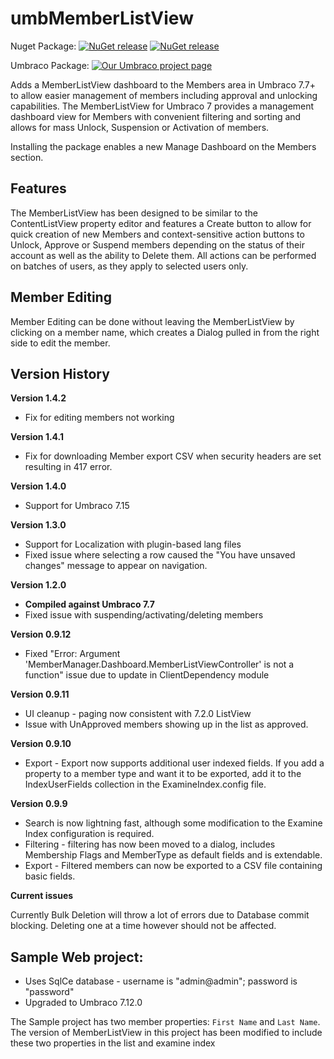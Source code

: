 # umbMemberListView

Nuget Package: 
[![NuGet release](https://img.shields.io/nuget/v/MemberListView.svg)](https://www.nuget.org/packages/MemberListView/)
[![NuGet release](https://img.shields.io/nuget/dt/MemberListView.svg)](https://www.nuget.org/packages/MemberListView/)

Umbraco Package:
[![Our Umbraco project page](https://img.shields.io/badge/our-umbraco-orange.svg)](https://our.umbraco.org/projects/backoffice-extensions/memberlistview-for-umbraco-7) 

Adds a MemberListView dashboard to the Members area in Umbraco 7.7+ to allow easier management of members including approval and unlocking capabilities.
The MemberListView for Umbraco 7 provides a management dashboard view for Members with convenient filtering and sorting and allows for mass Unlock, Suspension or Activation of members.

Installing the package enables a new Manage Dashboard on the Members section.

## Features

The MemberListView has been designed to be similar to the ContentListView property editor and features a Create button to allow for quick creation of new Members and context-sensitive action buttons to Unlock, Approve or Suspend members depending on the status of their account as well as the ability to Delete them.  All actions can be performed on batches of users, as they apply to selected users only.

## Member Editing

Member Editing can be done without leaving the MemberListView by clicking on a member name, which creates a Dialog pulled in from the right side to edit the member.

## Version History


**Version 1.4.2**
* Fix for editing members not working

**Version 1.4.1**
* Fix for downloading Member export CSV when security headers are set resulting in 417 error.

**Version 1.4.0**
* Support for Umbraco 7.15

**Version 1.3.0**
* Support for Localization with plugin-based lang files
* Fixed issue where selecting a row caused the "You have unsaved changes" message to appear on navigation.

**Version 1.2.0**

* **Compiled against Umbraco 7.7**
* Fixed issue with suspending/activating/deleting members

**Version 0.9.12**

* Fixed "Error: Argument 'MemberManager.Dashboard.MemberListViewController' is not a function" issue due to update in ClientDependency module

**Version 0.9.11**

* UI cleanup - paging now consistent with 7.2.0 ListView
* Issue with UnApproved members showing up in the list as approved.

**Version 0.9.10**

* Export - Export now supports additional user indexed fields. If you add a property to a member type and want it to be exported, add it to the IndexUserFields collection in the ExamineIndex.config file.

**Version 0.9.9**

* Search is now lightning fast, although some modification to the Examine Index configuration is required. 
* Filtering - filtering has now been moved to a dialog, includes Membership Flags and MemberType as default fields and is extendable.
* Export - Filtered members can now be exported to a CSV file containing basic fields. 

**Current issues**

Currently Bulk Deletion will throw a lot of errors due to Database commit blocking.  Deleting one at a time however should not be affected.


## Sample Web project:

  * Uses SqlCe database - username is "admin@admin"; password is "password"
  * Upgraded to Umbraco 7.12.0
  
The Sample project has two member properties: `First Name` and `Last Name`.
The version of MemberListView in this project has been modified to include these two properties in the list and examine index
